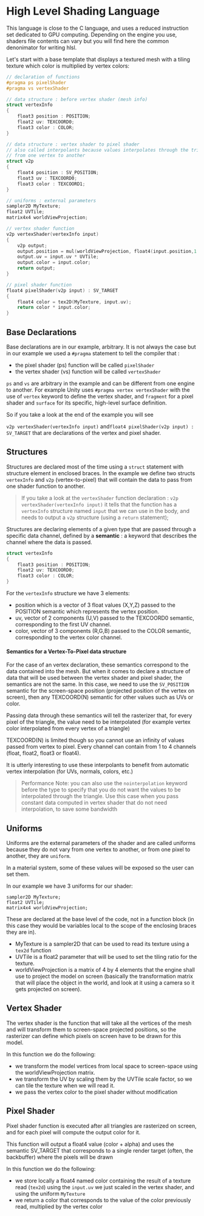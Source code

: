 # High Level Shading Language

This language is close to the C language, and uses a reduced instruction set dedicated to GPU computing. Depending on the engine you use, shaders file contents can vary but you will find here the common denonimator for writing hlsl.

Let's start with a base template that displays a textured mesh with a tiling texture which color is multiplied by vertex colors:

```C
// declaration of functions
#pragma ps pixelShader
#pragma vs vertexShader

// data structure : before vertex shader (mesh info)
struct vertexInfo
{
    float3 position : POSITION;
    float2 uv: TEXCOORD0;
    float3 color : COLOR;
}

// data structure : vertex shader to pixel shader
// also called interpolants because values interpolates through the triangle
// from one vertex to another
struct v2p
{
    float4 position : SV_POSITION;
    float3 uv : TEXCOORD0;
    float3 color : TEXCOORD1;
}

// uniforms : external parameters
sampler2D MyTexture;
float2 UVTile;
matrix4x4 worldViewProjection;

// vertex shader function
v2p vertexShader(vertexInfo input)
{
    v2p output;
    output.position = mul(worldViewProjection, float4(input.position,1.0));
    output.uv = input.uv * UVTile;
    output.color = input.color;
    return output;
}

// pixel shader function
float4 pixelShader(v2p input) : SV_TARGET
{
	float4 color = tex2D(MyTexture, input.uv);
	return color * input.color;
}
```

## Base Declarations

Base declarations are in our example, arbitrary. It is not always the case but in our example we used a `#pragma` statement to tell the compiler that :

* the pixel shader (ps) function will be called `pixelShader`
* the vertex shader (vs) function will be called `vertexShader`

`ps` and `vs` are arbitrary in the example and can be different from one engine to another. For example Unity uses `#pragma vertex vertexShader` with the use of `vertex` keyword to define the vertex shader, and `fragment` for a pixel shader and `surface` for its specific, high-level surface definition.

So if you take a look at the end of the example you will see

`v2p vertexShader(vertexInfo input)` and`float4 pixelShader(v2p input) : SV_TARGET`  that are declarations of the vertex and pixel shader.

## Structures

Structures are declared most of the time using a `struct` statement with structure element in enclosed braces. In the example we define two structs `vertexInfo` and `v2p` (vertex-to-pixel) that will contain the data to pass from one shader function to another.

> If you take a look at the `vertexShader` function declaration : `v2p vertexShader(vertexInfo input)` it tells that the function has a `vertexInfo` structure named `input` that we can use in the body, and needs to output a `v2p` structure (using a  `return` statement);

Structures are declaring elements of a given type that are passed through a specific data channel, defined by a **semantic** : a keyword that describes the channel where the data is passed.

```c
struct vertexInfo
{
    float3 position : POSITION;
    float2 uv: TEXCOORD0;
    float3 color : COLOR;
}
```

For the `vertexInfo` structure we have 3 elements: 

* position which is a vector of 3 float values (X,Y,Z) passed to the POSITION semantic which represents the vertex position.
* uv, vector of 2 components (U,V) passed to the TEXCOORD0 semantic, corresponding to the first UV channel.
* color, vector of 3 components (R,G,B) passed to the COLOR semantic, corresponding to the vertex color channel.

#### Semantics for a Vertex-To-Pixel data structure

For the case of an vertex declaration, these semantics correspond to the data contained into the mesh. But when it comes to declare a structure of data that will be used between the vertex shader and pixel shader, the semantics are not the same. In this case, we need to use the `SV_POSITION` semantic for the screen-space position (projected position of the vertex on screen), then any TEXCOORD(N) semantic for other values such as UVs or color.

Passing data through these semantics will tell the rasterizer that, for every pixel of the triangle, the value need to be interpolated (for example vertex color interpolated from every vertex of a triangle) 

TEXCOORD(N) is limited though so you cannot use an infinity of values passed from vertex to pixel. Every channel can contain from 1 to 4 channels (float, float2, float3 or float4).

It is utterly interesting to use these interpolants to benefit from automatic vertex interpolation (for UVs, normals, colors, etc.)

> Performance Note: you can also use the `nointerpolation` keyword before the type to specify that you do not want the values to be interpolated through the triangle. Use this case when you pass constant data computed in vertex shader that do not need interpolation, to save some bandwidth

## Uniforms

Uniforms are the external parameters of the shader and are called uniforms because they do not vary from one vertex to another, or from one pixel to another, they are `uniform`. 

In a material system, some of these values will be exposed so the user can set them.

In our example we have 3 uniforms for our shader:

```
sampler2D MyTexture;
float2 UVTile;
matrix4x4 worldViewProjection;
```

These are declared at the base level of the code, not in a function block (in this case they would be variables local to the scope of the enclosing braces they are in).

* MyTexture is a sampler2D that can be used to read its texture using a `tex2d` function
* UVTile is a float2 parameter that will be used to set the tiling ratio for the texture.
* worldViewProjection is a matrix of 4 by 4 elements that the engine shall use to project the model on screen (basically the transformation matrix that will place the object in the world, and look at it using a camera so it gets projected on screen).

## Vertex Shader

The vertex shader is the function that will take all the vertices of the mesh and will transform them to screen-space projected positions, so the rasterizer can define which pixels on screen have to be drawn for this model.

In this function we do the following:

* we transform the model vertices from local space to screen-space using the worldViewProjection matrix.
* we transform the UV by scaling them by the UVTile scale factor, so we can tile the texture when we will read it.
* we pass the vertex color to the pixel shader without modification

## Pixel Shader

Pixel shader function is executed after all triangles are rasterized on screen, and for each pixel will compute the output color for it.

This function will output a float4 value (color + alpha) and uses the semantic SV_TARGET that corresponds to a single render target (often, the backbuffer) where the pixels will be drawn

In this function we do the following:

* we store locally a float4 named color containing the result of a texture read (`tex2d`) using the `input.uv` we just scaled in the vertex shader, and using the uniform `MyTexture`
* we return a color that corresponds to the value of the color previously read, multiplied by the vertex color